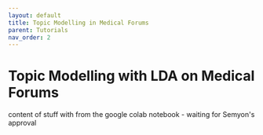 ```yaml
---
layout: default
title: Topic Modelling in Medical Forums
parent: Tutorials
nav_order: 2
---
```


# Topic Modelling with LDA on Medical Forums

content of stuff with from the google colab notebook - waiting for Semyon's approval